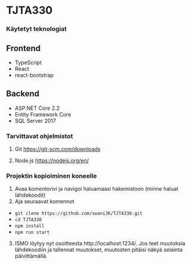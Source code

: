 # TJTA330

### Käytetyt teknologiat
## Frontend
- TypeScript
- React
- react-bootstrap

## Backend
- ASP.NET Core 2.2
- Entity Framework Core
- SQL Server 2017

### Tarvittavat ohjelmistot

1. Git
https://git-scm.com/downloads

2. Node.js
https://nodejs.org/en/

### Projektin kopioiminen koneelle

1. Avaa komentorivi ja navigoi haluamaasi hakemistoon (minne haluat lähdekoodit)
2. Aja seuraavat komennot 
- `git clone https://github.com/swaniJK/TJTA330.git` 
- `cd TJTA330`
- `npm install`
- `npm run start`
3. ISMO löytyy nyt osoitteesta http://localhost:1234/. Jos teet muutoksia lähdekoodiin ja tallennat muutokset, muutosten pitäisi näkyä selainta päivittämällä.

